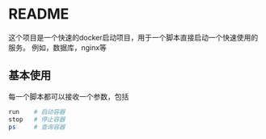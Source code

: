 # README

这个项目是一个快速的docker启动项目，用于一个脚本直接启动一个快速使用的服务。
例如，数据库，nginx等

## 基本使用

每一个脚本都可以接收一个参数，包括

```sh
run    # 启动容器
stop   # 停止容器
ps     # 查询容器
```